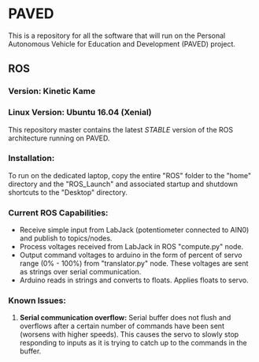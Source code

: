 # PAVED
This is a repository for all the software that will run on the Personal Autonomous Vehicle for Education and Development (PAVED) project.

## ROS
### Version: Kinetic Kame
### Linux Version: Ubuntu 16.04 (Xenial)

This repository master contains the latest *STABLE* version of the ROS architecture running on PAVED.

### Installation:
To run on the dedicated laptop, copy the entire "ROS" folder to the "home" directory and the "ROS_Launch" and associated startup and shutdown shortcuts to the "Desktop" directory.

### Current ROS Capabilities:
- Receive simple input from LabJack (potentiometer connected to AIN0) and publish to topics/nodes.
- Process voltages received from LabJack in ROS "compute.py" node.
- Output command voltages to arduino in the form of percent of servo range (0% - 100%) from "translator.py" node. These voltages are sent as strings over serial communication.
- Arduino reads in strings and converts to floats. Applies floats to servo.

### Known Issues:
1. **Serial communication overflow:** Serial buffer does not flush and overflows after a certain number of commands have been sent (worsens with higher speeds). This causes the servo to slowly stop responding to inputs as it is trying to catch up to the commands in the buffer.
